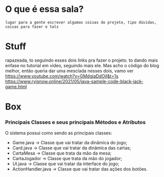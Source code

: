 # O que é essa sala?
    lugar para a gente escrever algumas coisas do projeto, tipo dúvidas, coisas para fazer e tals

# Stuff
rapazeada, to seguindo esses dois links pra fazer o projeto. 
to dando mais enfase no tutorial em video, seguindo mais ele. Mas acho o código do blog melhor, então queria dar uma mesclada nesses dois, vamo ver
https://www.youtube.com/watch?v=GMdgjaDdOjI&t=1s
https://www.ryisnow.online/2021/05/java-sample-code-black-jack-game.html




# Box

### Principais Classes e seus principais Métodos e Atributos
O sistema possui como sendo as principais classes:
- Game.java -> Classe que vai tratar da dinâmica do jogo;
- Card.java -> Classe que vai tratar da dinâmica das cartas;
- CartaMesa -> Classe que trata da mão da mesa;
- CartaJogador -> Classe que trata da mão do jogador;
- UI.java -> Classe que vai tratar da interface do jogo;
- ActionHandler.java -> Classe que vai tratar das ações dos botões.

